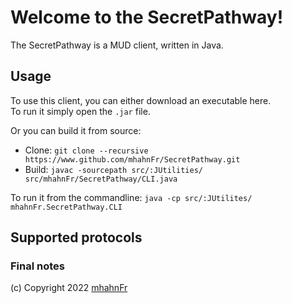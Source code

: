 # Welcome to the SecretPathway!
The SecretPathway is a MUD client, written in Java.

## Usage
To use this client, you can either download an executable here.  
To run it simply open the `.jar` file.

Or you can build it from source:
- Clone: `git clone --recursive https://www.github.com/mhahnFr/SecretPathway.git`
- Build: `javac -sourcepath src/:JUtilities/ src/mhahnFr/SecretPathway/CLI.java`

To run it from the commandline: `java -cp src/:JUtilites/ mhahnFr.SecretPathway.CLI`

## Supported protocols

### Final notes

(c) Copyright 2022 [mhahnFr](https://www.github.com/mhahnFr)
